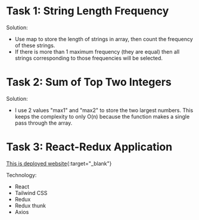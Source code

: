 # Task 1: String Length Frequency

Solution:

- Use map to store the length of strings in array, then count the frequency of these strings.
- If there is more than 1 maximum frequency (they are equal) then all strings corresponding to those frequencies will be selected.

# Task 2: Sum of Top Two Integers

Solution:

- I use 2 values ​​"max1" and "max2" to store the two largest numbers. This keeps the complexity to only O(n) because the function makes a single pass through the array.

# Task 3: React-Redux Application

[This is deployed website](https://task3.2trung.com/){:target="_blank"}

Technology:

- React
- Tailwind CSS
- Redux
- Redux thunk
- Axios
